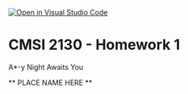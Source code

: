 [![Open in Visual Studio Code](https://classroom.github.com/assets/open-in-vscode-718a45dd9cf7e7f842a935f5ebbe5719a5e09af4491e668f4dbf3b35d5cca122.svg)](https://classroom.github.com/online_ide?assignment_repo_id=12074451&assignment_repo_type=AssignmentRepo)
# CMSI 2130 - Homework 1
A*-y Night Awaits You

** PLACE NAME HERE **